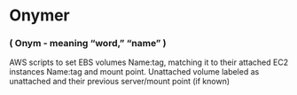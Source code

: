 # Onymer
### ( Onym - meaning “word,” “name” ) 
AWS scripts to set EBS volumes Name:tag, matching it to their attached EC2 instances Name:tag and mount point. Unattached volume labeled as unattached and their previous server/mount point (if known)
